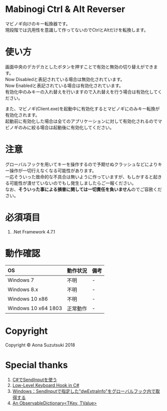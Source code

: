 # Mabinogi Ctrl & Alt Reverser
マビノギ向けのキー転換器です。  
現段階では汎用性を意識して作ってないのでCtrlとAltだけを転換します。  

# 使い方
画面中央のデカデカとしたボタンを押すことで有効と無効の切り替えができます。  
Now Disabledと表記されている場合は無効化されています。  
Now Enabledと表記されている場合は有効化されています。  
有効化中のみキーの入れ替えを行いますので入れ替えを行う場合は有効化してください。  

また、マビノギ(Client.exe)を起動中に有効化するとマビノギにのみキー転換が有効化されます。  
起動前に有効化した場合は全てのアプリケーションに対して有効化されるのでマビノギのみに絞る場合は起動後に有効化してください。  

# 注意
グローバルフックを用いてキーを操作するので予期せぬクラッシュなどによりキー操作が一切行えなくなる可能性があります。  
一応そういった致命的な不具合は無いように作っていますが、もしかすると起きる可能性が潰せていないのでもし発生しましたらご一報ください。  
なお、**そういった事による損害に関しては一切責任を負いません**のでご容赦ください。  

# 必須項目
1. .Net Framework 4.7.1

# 動作確認
| OS | 動作状況 | 備考 |
|:---|:---|:---|
|Windows 7 | 不明 | - |
|Windows 8.x | 不明 | - |
|Windows 10 x86 | 不明 | - |
|Windows 10 x64 1803 | 正常動作 | - |

# Copyright
Copyright © Aona Suzutsuki 2018  

# Special thanks
1. [C#でSendInputを使う](https://gist.github.com/romichi/4971512)  
2. [Low-Level Keyboard Hook in C#](https://blogs.msdn.microsoft.com/toub/2006/05/03/low-level-keyboard-hook-in-c/)  
3. [Windows：SendInputで指定した"dwExtraInfo"をグローバルフック内で取得する](http://d.hatena.ne.jp/ken_2501jp/20130406/1365235955)  
4. [An ObservableDictionary<TKey, TValue>](https://gist.github.com/kzu/cfe3cb6e4fe3efea6d24)  